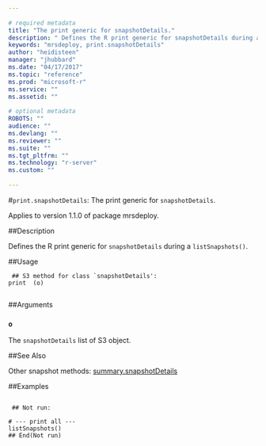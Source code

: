 ```yaml
--- 
 
# required metadata 
title: "The print generic for snapshotDetails." 
description: " Defines the R print generic for snapshotDetails during a  listSnapshots(). " 
keywords: "mrsdeploy, print.snapshotDetails" 
author: "heidisteen" 
manager: "jhubbard" 
ms.date: "04/17/2017" 
ms.topic: "reference" 
ms.prod: "microsoft-r" 
ms.service: "" 
ms.assetid: "" 
 
# optional metadata 
ROBOTS: "" 
audience: "" 
ms.devlang: "" 
ms.reviewer: "" 
ms.suite: "" 
ms.tgt_pltfrm: "" 
ms.technology: "r-server" 
ms.custom: "" 
 
--- 
```

 
 
 
 
 #`print.snapshotDetails`: The print generic for `snapshotDetails`.

 Applies to version 1.1.0 of package mrsdeploy.
 
 ##Description
 
Defines the R print generic for `snapshotDetails` during a 
`listSnapshots()`.
 
 
 ##Usage

```   
 ## S3 method for class `snapshotDetails':
print  (o)
 
```
 
 ##Arguments

   
  
 ### `o`
 The `snapshotDetails` list of S3 object. 
  
 
 
 ##See Also
 
Other snapshot methods: [summary.snapshotDetails](summary-snapshotdetails.md)
   
 ##Examples

 ```
   
  ## Not run:
 
# --- print all ---
listSnapshots()
 ## End(Not run) 
  
 
```
 
 
